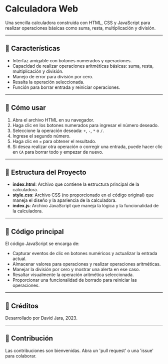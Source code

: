 # Calculadora Web

Una sencilla calculadora construida con HTML, CSS y JavaScript para realizar operaciones básicas como suma, resta, multiplicación y división.

---

## 🌟 Características

- Interfaz amigable con botones numerados y operaciones.
- Capacidad de realizar operaciones aritméticas básicas: suma, resta, multiplicación y división.
- Manejo de error para división por cero.
- Resalta la operación seleccionada.
- Función para borrar entrada y reiniciar operaciones.

---

## 🔧 Cómo usar

1. Abra el archivo HTML en su navegador.
2. Haga clic en los botones numerados para ingresar el número deseado.
3. Seleccione la operación deseada: `+`, `-`, `*` o `/`.
4. Ingrese el segundo número.
5. Haga clic en `=` para obtener el resultado.
6. Si desea realizar otra operación o corregir una entrada, puede hacer clic en `CA` para borrar todo y empezar de nuevo.

---

## 📂 Estructura del Proyecto

- **index.html**: Archivo que contiene la estructura principal de la calculadora.
- **style.css**: Archivo CSS (no proporcionado en el código original) que maneja el diseño y la apariencia de la calculadora.
- **index.js**: Archivo JavaScript que maneja la lógica y la funcionalidad de la calculadora.

---

## 📝 Código principal

El código JavaScript se encarga de:

- Capturar eventos de clic en botones numéricos y actualizar la entrada actual.
- Almacenar valores para operaciones y realizar operaciones aritméticas.
- Manejar la división por cero y mostrar una alerta en ese caso.
- Resaltar visualmente la operación aritmética seleccionada.
- Proporcionar una funcionalidad de borrado para reiniciar las operaciones.

---

## 🎉 Créditos

Desarrollado por David Jara, 2023.


---

## 🤝 Contribución

Las contribuciones son bienvenidas. Abra un 'pull request' o una 'issue' para colaborar.
